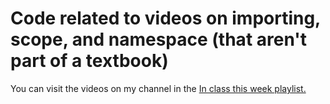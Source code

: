 # Code related to videos on importing, scope, and namespace (that aren't part of a textbook)
You can visit the videos on my channel in the <a href= "https://youtube.com/playlist?list=PLTwy92rWKPiEttkiQiUvOv8CSq4GQdL3R">In class this week playlist.</a>
